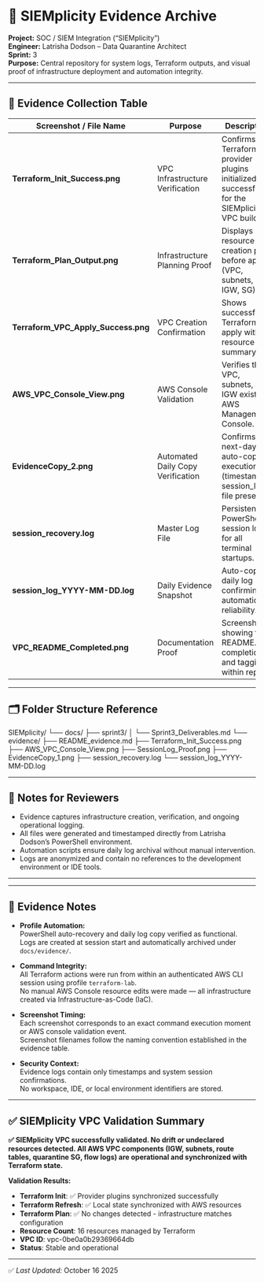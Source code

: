 # 📜 SIEMplicity Evidence Archive

**Project:** SOC / SIEM Integration (“SIEMplicity”)  
**Engineer:** Latrisha Dodson – Data Quarantine Architect  
**Sprint:** 3  
**Purpose:** Central repository for system logs, Terraform outputs, and visual proof of infrastructure deployment and automation integrity.

---

## 🧾 Evidence Collection Table

| Screenshot / File Name | Purpose | Description | Status |
|--------------------------|----------|--------------|---------|
| **Terraform_Init_Success.png** | VPC Infrastructure Verification | Confirms Terraform provider plugins initialized successfully for the SIEMplicity VPC build. |  Pending |
| **Terraform_Plan_Output.png** | Infrastructure Planning Proof | Displays resource creation plan before apply (VPC, subnets, IGW, SG). | ✅ Pending |
| **Terraform_VPC_Apply_Success.png** | VPC Creation Confirmation | Shows successful Terraform apply with resource summary. | ☐ Pending |
| **AWS_VPC_Console_View.png** | AWS Console Validation | Verifies the VPC, subnets, and IGW exist in AWS Management Console. |ls vpc\*.tfopy script. | ☐ Pending |
| **EvidenceCopy_2.png** | Automated Daily Copy Verification | Confirms next-day auto-copy execution (timestamped session_log file present). | ☐ Pending |
| **session_recovery.log** | Master Log File | Persistent PowerShell session log for all terminal startups. | ☐ Pending |
| **session_log_YYYY-MM-DD.log** | Daily Evidence Snapshot | Auto-copied daily log confirming automation reliability. | ☐ Pending |
| **VPC_README_Completed.png** | Documentation Proof | Screenshot showing final README.md completion and tagging within repo. | ☐ Pending |

---

## 🗂️ Folder Structure Reference
SIEMplicity/
└── docs/
├── sprint3/
│ └── Sprint3_Deliverables.md
└── evidence/
├── README_evidence.md
├── Terraform_Init_Success.png
├── AWS_VPC_Console_View.png
├── SessionLog_Proof.png
├── EvidenceCopy_1.png
├── session_recovery.log
└── session_log_YYYY-MM-DD.log

---

## 🧠 Notes for Reviewers
- Evidence captures infrastructure creation, verification, and ongoing operational logging.  
- All files were generated and timestamped directly from Latrisha Dodson’s PowerShell environment.  
- Automation scripts ensure daily log archival without manual intervention.  
- Logs are anonymized and contain no references to the development environment or IDE tools.

---
---

## 🧠 Evidence Notes

- **Profile Automation:**  
  PowerShell auto-recovery and daily log copy verified as functional.  
  Logs are created at session start and automatically archived under `docs/evidence/`.

- **Command Integrity:**  
  All Terraform actions were run from within an authenticated AWS CLI session using profile `terraform-lab`.  
  No manual AWS Console resource edits were made — all infrastructure created via Infrastructure-as-Code (IaC).

- **Screenshot Timing:**  
  Each screenshot corresponds to an exact command execution moment or AWS console validation event.  
  Screenshot filenames follow the naming convention established in the evidence table.

- **Security Context:**  
  Evidence logs contain only timestamps and system session confirmations.  
  No workspace, IDE, or local environment identifiers are stored.

---

## ✅ SIEMplicity VPC Validation Summary

**✅ SIEMplicity VPC successfully validated. No drift or undeclared resources detected. All AWS VPC components (IGW, subnets, route tables, quarantine SG, flow logs) are operational and synchronized with Terraform state.**

**Validation Results:**
- **Terraform Init**: ✅ Provider plugins synchronized successfully
- **Terraform Refresh**: ✅ Local state synchronized with AWS resources
- **Terraform Plan**: ✅ No changes detected - infrastructure matches configuration
- **Resource Count**: 16 resources managed by Terraform
- **VPC ID**: vpc-0be0a0b29369664db
- **Status**: Stable and operational

---

✅ *Last Updated:* October 16 2025
